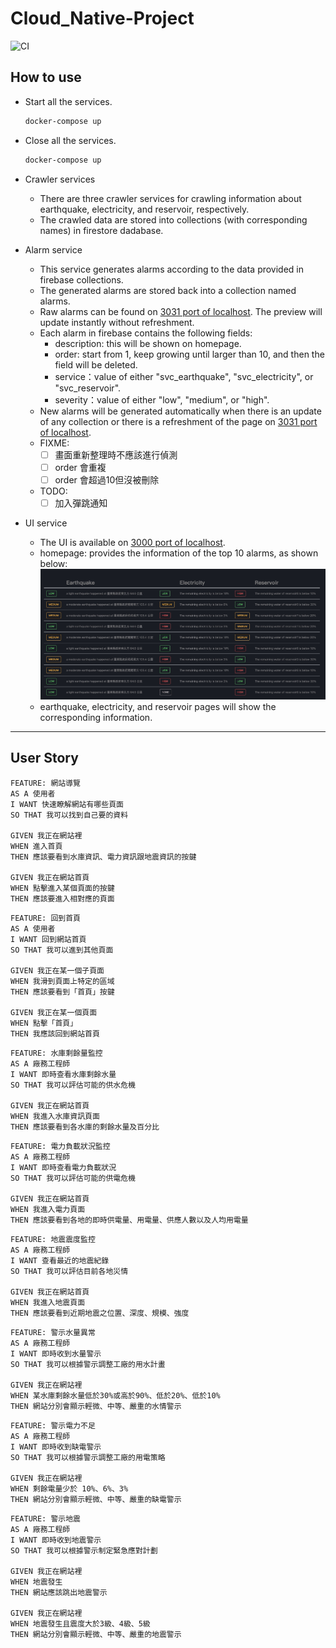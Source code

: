 # Cloud_Native-Project

![CI](https://github.com/jhwu0513/Cloud_Native-Project/actions/workflows/CI.yml/badge.svg)
## How to use

- Start all the services.

    ``` sh
    docker-compose up
    ```

- Close all the services.

    ``` sh
    docker-compose up
    ```

- Crawler services
  - There are three crawler services for crawling information about earthquake, electricity, and reservoir, respectively.
  - The crawled data are stored into collections (with corresponding names) in firestore dadabase.

- Alarm service
  - This service generates alarms according to the data provided in firebase collections.
  - The generated alarms are stored back into a collection named alarms.
  - Raw alarms can be found on [3031 port of localhost](http://localhost:3001). The preview will update instantly without refreshment.
  - Each alarm in firebase contains the following fields:    
      - description: this will be shown on homepage.
      - order: start from 1, keep growing until larger than 10, and then the field will be deleted.
      - service：value of either "svc_earthquake", "svc_electricity", or "svc_reservoir".
      - severity：value of either "low", "medium", or "high".
  - New alarms will be generated automatically when there is an update of any collection or there is a refreshment of the page on [3031 port of localhost](http://localhost:3001).
  - FIXME: 
      - [ ] 畫面重新整理時不應該進行偵測
      - [ ] order 會重複
      - [ ] order 會超過10但沒被刪除
  - TODO:
      - [ ] 加入彈跳通知

- UI service
  - The UI is available on [3000 port of localhost](http://localhost:3000).
  - homepage: provides the information of the top 10 alarms, as shown below:
      ![homepage](./img/homepage.jpg)
  - earthquake, electricity, and reservoir pages will show the corresponding information.

---
## User Story

```
FEATURE: 網站導覽
AS A 使用者
I WANT 快速瞭解網站有哪些頁面
SO THAT 我可以找到自己要的資料

GIVEN 我正在網站裡
WHEN 進入首頁
THEN 應該要看到水庫資訊、電力資訊跟地震資訊的按鍵

GIVEN 我正在網站首頁
WHEN 點擊進入某個頁面的按鍵
THEN 應該要進入相對應的頁面
```

```
FEATURE: 回到首頁
AS A 使用者
I WANT 回到網站首頁
SO THAT 我可以進到其他頁面

GIVEN 我正在某一個子頁面
WHEN 我滑到頁面上特定的區域
THEN 應該要看到「首頁」按鍵

GIVEN 我正在某一個頁面
WHEN 點擊「首頁」
THEN 我應該回到網站首頁
```

```
FEATURE: 水庫剩餘量監控
AS A 廠務工程師
I WANT 即時查看水庫剩餘水量
SO THAT 我可以評估可能的供水危機

GIVEN 我正在網站首頁
WHEN 我進入水庫資訊頁面
THEN 應該要看到各水庫的剩餘水量及百分比
```

```
FEATURE: 電力負載狀況監控
AS A 廠務工程師
I WANT 即時查看電力負載狀況
SO THAT 我可以評估可能的供電危機

GIVEN 我正在網站首頁
WHEN 我進入電力頁面
THEN 應該要看到各地的即時供電量、用電量、供應人數以及人均用電量
```

```
FEATURE: 地震震度監控
AS A 廠務工程師
I WANT 查看最近的地震紀錄
SO THAT 我可以評估目前各地災情

GIVEN 我正在網站首頁
WHEN 我進入地震頁面
THEN 應該要看到近期地震之位置、深度、規模、強度
```

```
FEATURE: 警示水量異常
AS A 廠務工程師
I WANT 即時收到水量警示
SO THAT 我可以根據警示調整工廠的用水計畫

GIVEN 我正在網站裡
WHEN 某水庫剩餘水量低於30%或高於90%、低於20%、低於10%
THEN 網站分別會顯示輕微、中等、嚴重的水情警示
```

```
FEATURE: 警示電力不足
AS A 廠務工程師
I WANT 即時收到缺電警示
SO THAT 我可以根據警示調整工廠的用電策略

GIVEN 我正在網站裡
WHEN 剩餘電量少於 10%、6%、3%
THEN 網站分別會顯示輕微、中等、嚴重的缺電警示
```

```
FEATURE: 警示地震
AS A 廠務工程師
I WANT 即時收到地震警示
SO THAT 我可以根據警示制定緊急應對計劃

GIVEN 我正在網站裡
WHEN 地震發生
THEN 網站應該跳出地震警示

GIVEN 我正在網站裡
WHEN 地震發生且震度大於3級、4級、5級
THEN 網站分別會顯示輕微、中等、嚴重的地震警示
```
